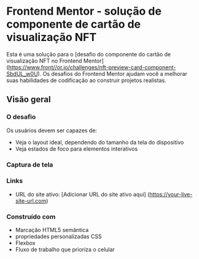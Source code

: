 # Frontend Mentor - solução de componente de cartão de visualização NFT

Esta é uma solução para o [desafio do componente do cartão de visualização NFT no Frontend Mentor] (https://www.front//or.io/challenges/nft-preview-card-component-SbdUL_w0U). Os desafios do Frontend Mentor ajudam você a melhorar suas habilidades de codificação ao construir projetos realistas.

## Visão geral

### O desafio

Os usuários devem ser capazes de:

- Veja o layout ideal, dependendo do tamanho da tela do dispositivo
- Veja estados de foco para elementos interativos

### Captura de tela



### Links

- URL do site ativo: [Adicionar URL do site ativo aqui] (https://your-live-site-url.com)

### Construído com

- Marcação HTML5 semântica
- propriedades personalizadas CSS
- Flexbox
- Fluxo de trabalho que prioriza o celular

